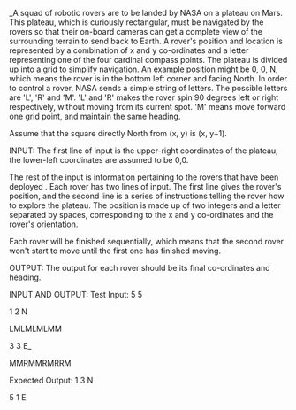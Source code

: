 _A squad of robotic rovers are to be landed by NASA on a plateau on Mars.
This plateau, which is curiously rectangular, must be navigated by the rovers so that their
on-board cameras can get a complete view of the surrounding terrain to send back to Earth.
A rover's position and location is represented by a combination of x and y co-ordinates and a
letter representing one of the four cardinal compass points. The plateau is divided up into a grid to simplify
navigation. An example position might be 0, 0, N, which means the rover is in the bottom left corner
and facing North. In order to control a rover, NASA sends a simple string of letters. The possible
letters are 'L', 'R' and 'M'. 'L' and 'R' makes the rover spin 90 degrees left or right respectively,
without moving from its current spot. 'M' means move forward one grid point, and maintain the same heading.

Assume that the square directly North from (x, y) is (x, y+1).

INPUT:
The first line of input is the upper-right coordinates of the plateau, the lower-left
coordinates are assumed to be 0,0.

The rest of the input is information pertaining to the rovers that have been deployed
. Each rover has two lines of input. The first line gives the rover's position,
and the second line is a series of instructions telling the rover how to explore the plateau.
The position is made up of two integers and a letter separated by spaces,
corresponding to the x and y co-ordinates and the rover's orientation.

Each rover will be finished sequentially, which means that the second rover won't start
to move until the first one has finished moving.

OUTPUT:
The output for each rover should be its final co-ordinates and heading.

INPUT AND OUTPUT:
Test Input:
5 5

1 2 N

LMLMLMLMM

3 3 E_

MMRMMRMRRM

Expected Output:
1 3 N

5 1 E